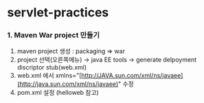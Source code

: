 # servlet-practices

### 1. Maven War project 만들기
1. maven project 생성 : packaging ⇒ war 
2. project 선택(오른쪽메뉴) → java EE tools → generate delpoyment discriptor stub(web.xml)
3. web.xml 에서 xmlns="[http://JAVA.sun.com/xml/ns/javaee](http://java.sun.com/xml/ns/javaee)" 수정
4. pom.xml 설정 (helloweb 참고)